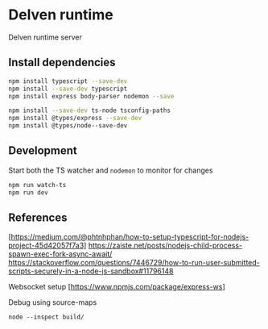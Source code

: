 # Delven runtime

Delven runtime server

## Install dependencies

```bash
npm install typescript --save-dev
npm install --save-dev typescript
npm install express body-parser nodemon --save

npm install --save-dev ts-node tsconfig-paths
npm install @types/express --save-dev
npm install @types/node--save-dev
```


## Development

Start both the TS watcher and `nodemon` to monitor for changes

```bash
npm run watch-ts
npm run dev
```


## References

[https://medium.com/@phtnhphan/how-to-setup-typescript-for-nodejs-project-45d42057f7a3]
https://zaiste.net/posts/nodejs-child-process-spawn-exec-fork-async-await/
https://stackoverflow.com/questions/7446729/how-to-run-user-submitted-scripts-securely-in-a-node-js-sandbox#11796148

Websocket setup
[https://www.npmjs.com/package/express-ws]


Debug using source-maps

```
node --inspect build/
```
